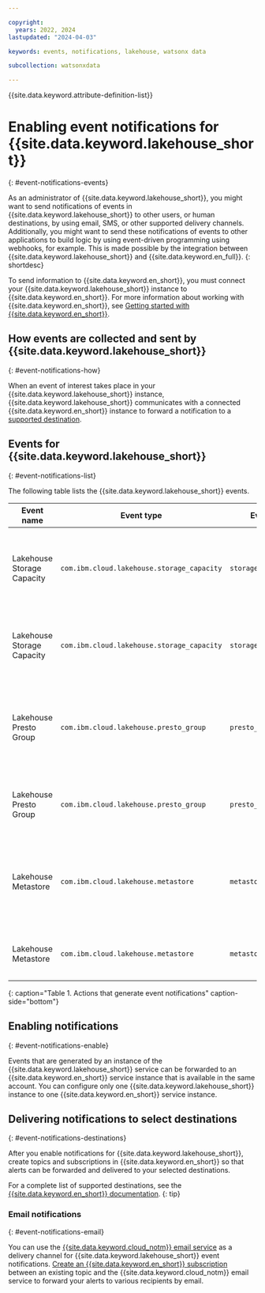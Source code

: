 ```yaml
---

copyright:
  years: 2022, 2024
lastupdated: "2024-04-03"

keywords: events, notifications, lakehouse, watsonx data

subcollection: watsonxdata

---
```


{{site.data.keyword.attribute-definition-list}}


# Enabling event notifications for {{site.data.keyword.lakehouse_short}}
{: #event-notifications-events}

As an administrator of {{site.data.keyword.lakehouse_short}}, you might want to send notifications of events in {{site.data.keyword.lakehouse_short}} to other users, or human destinations, by using email, SMS, or other supported delivery channels. Additionally, you might want to send these notifications of events to other applications to build logic by using event-driven programming using webhooks, for example. This is made possible by the integration between {{site.data.keyword.lakehouse_short}} and {{site.data.keyword.en_full}}.
{: shortdesc}

To send information to {{site.data.keyword.en_short}}, you must connect your {{site.data.keyword.lakehouse_short}} instance to {{site.data.keyword.en_short}}. For more information about working with {{site.data.keyword.en_short}}, see [Getting started with {{site.data.keyword.en_short}}](/docs/event-notifications?topic=event-notifications-getting-started).

## How events are collected and sent by {{site.data.keyword.lakehouse_short}}
{: #event-notifications-how}

When an event of interest takes place in your {{site.data.keyword.lakehouse_short}} instance, {{site.data.keyword.lakehouse_short}} communicates with a connected {{site.data.keyword.en_short}} instance to forward a notification to a [supported destination](/docs/event-notifications?topic=event-notifications-en-destination).

## Events for {{site.data.keyword.lakehouse_short}}
{: #event-notifications-list}

The following table lists the {{site.data.keyword.lakehouse_short}} events.

| Event name                | Event type                                 | Event subtype              | Description                                          | Severity level |
|---------------------------|--------------------------------------------|----------------------------|---------------------------------------------------|-----------------|
|Lakehouse Storage Capacity | `com.ibm.cloud.lakehouse.storage_capacity` | `storage_capacity_warning` | An event is generated when the storage capacity reaches warning levels | Medium |
|Lakehouse Storage Capacity | `com.ibm.cloud.lakehouse.storage_capacity` | `storage_capacity_error` | An event is generated when the storage capacity reaches error levels | High |
|Lakehouse Presto Group | `com.ibm.cloud.lakehouse.presto_group` | `presto_group_unavailable` | An event is generated when the Presto group is unavailable due to an unexpected outage | High |
|Lakehouse Presto Group | `com.ibm.cloud.lakehouse.presto_group` | `presto_group_available` | An event is generated when the Presto group is available | Low |
|Lakehouse Metastore | `com.ibm.cloud.lakehouse.metastore` | `metastore_unavailable` | An event is generated when the metastore is unavailable due to an unexpected outage | High |
|Lakehouse Metastore | `com.ibm.cloud.lakehouse.metastore` | `metastore_available` | An event is generated when the metastore is available | Low |
{: caption="Table 1. Actions that generate event notifications" caption-side="bottom"}

## Enabling notifications
{: #event-notifications-enable}

Events that are generated by an instance of the {{site.data.keyword.lakehouse_short}} service can be forwarded to an {{site.data.keyword.en_short}} service instance that is available in the same account. You can configure only one {{site.data.keyword.lakehouse_short}} instance to one {{site.data.keyword.en_short}} service instance.

## Delivering notifications to select destinations
{: #event-notifications-destinations}

After you enable notifications for {{site.data.keyword.lakehouse_short}}, create topics and subscriptions in {{site.data.keyword.en_short}} so that alerts can be forwarded and delivered to your selected destinations.

For a complete list of supported destinations, see the [{{site.data.keyword.en_short}} documentation](/docs/event-notifications?topic=event-notifications-en-destination).
{: tip}

### Email notifications
{: #event-notifications-email}

You can use the [{{site.data.keyword.cloud_notm}} email service](/docs/event-notifications?topic=event-notifications-en-destinations-email) as a delivery channel for {{site.data.keyword.lakehouse_short}} event notifications. [Create an {{site.data.keyword.en_short}} subscription](/docs/event-notifications?topic=event-notifications-en-create-en-subscription) between an existing topic and the {{site.data.keyword.cloud_notm}} email service to forward your alerts to various recipients by email.
